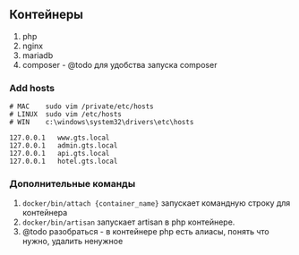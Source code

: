 ## Контейнеры

1. php
2. nginx
3. mariadb
4. composer - @todo для удобства запуска composer

### Add hosts
```
# MAC    sudo vim /private/etc/hosts
# LINUX  sudo vim /etc/hosts
# WIN    c:\windows\system32\drivers\etc\hosts

127.0.0.1	www.gts.local
127.0.0.1	admin.gts.local
127.0.0.1	api.gts.local
127.0.0.1	hotel.gts.local
```

### Дополнительные команды

1. `docker/bin/attach {container_name}` запускает командную строку для контейнера
2. `docker/bin/artisan` запускает artisan в php контейнере.
3. @todo разобраться - в контейнере php есть алиасы, понять что нужно, удалить ненужное
